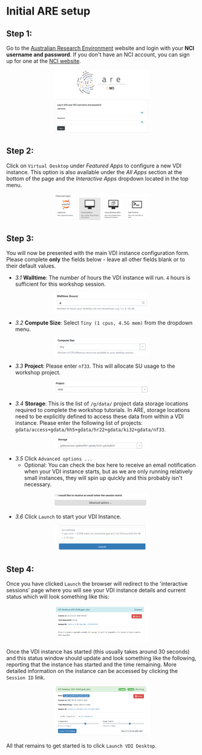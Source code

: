 # Initial ARE setup

## Step 1:
Go to the [Australian Research Environment](https://are.nci.org.au/) website and login with your **NCI username and password**. If you don't have an NCI account, you can sign up for one at the [NCI website](https://my.nci.org.au/mancini/login?next=/mancini/).

<p align="center"><img src="../assets/ARE_setup_guide/setup_image1.png" alt="drawing" width="50%"/></p>

## Step 2:
Click on `Virtual Desktop` under *Featured Apps* to configure a new VDI instance. This option is also available under the *All Apps* section at the bottom of the page and the *Interactive Apps* dropdown located in the top menu.

<p align="center"><img src="../assets/access_rose_cylc/setup_vdi1.png" alt="drawing" width="50%"/></p>

## Step 3:
You will now be presented with the main VDI instance configuration form. Please complete **only** the fields below - leave all other fields blank or to their default values.

- *3.1* **Walltime**: The number of hours the VDI instance will run. `4` hours is sufficient for this workshop session.

<p align="center"><img src="../assets/access_rose_cylc/setup_image3.png" alt="drawing" width="50%"/></p>

- *3.2* **Compute Size**: Select `Tiny (1 cpus, 4.5G mem)` from the dropdown menu.

<p align="center"><img src="../assets/access_rose_cylc/setup_image4.png" alt="drawing" width="50%"/></p>

- *3.3* **Project**: Please enter `nf33`. This will allocate SU usage to the workshop project.

<p align="center"><img src="../assets/ARE_setup_guide/setup_image5.png" alt="drawing" width="50%"/></p>

- *3.4* **Storage**: This is the list of `/g/data/` project data storage locations required to complete the workshop tutorials. In ARE, storage locations need to be explicitly defined to access these data from within a VDI instance. Please enter the following list of projects: `gdata/access+gdata/hh5+gdata/hr22+gdata/ki32+gdata/nf33`.

<p align="center"><img src="../assets/access_rose_cylc/setup_image6.png" alt="drawing" width="50%"/></p>

- *3.5* Click `Advanced options ...`
  * Optional: You can check the box here to receive an email notification when your VDI instance starts, but as we are only running relatively small instances, they will spin up quickly and this probably isn't necessary.</p>

<p align="center"><img src="../assets/ARE_setup_guide/setup_image7.png" alt="drawing" width="50%"/></p>

- *3.6* Click `Launch` to start your VDI Instance.

<p align="center"><img src="../assets/access_rose_cylc/setup_image12.png" alt="drawing" width="50%"/></p>

## Step 4:
Once you have clicked `Launch` the browser will redirect to the 'interactive sessions' page where you will see your VDI instance details and current status which will look something like this:

<p align="center"><img src="../assets/access_rose_cylc/setup_image13.png" alt="drawing" width="50%"/></p>

Once the VDI instance has started (this usually takes around 30 seconds) and this status window should update and look something like the following, reporting that the instance has started and the time remaining. More detailed information on the instance can be accessed by clicking the `Session ID` link.

<p align="center"><img src="../assets/access_rose_cylc/setup_image14.png" alt="drawing" width="50%"/></p>

All that remains to get started is to click `Launch VDI Desktop`.

